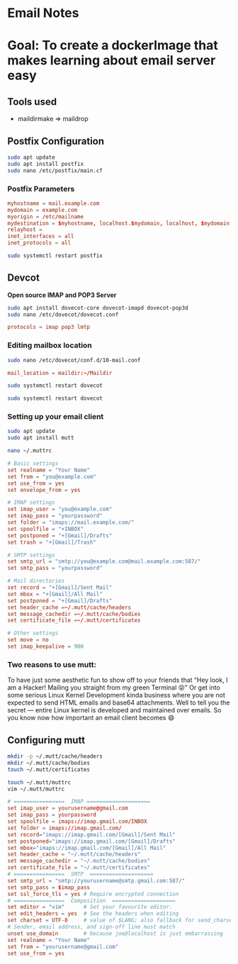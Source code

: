 # Email Notes

# Goal: To create a dockerImage that makes learning about email server easy

## Tools used
- maildirmake => maildrop

## Postfix Configuration
```bash
sudo apt update
sudo apt install postfix
sudo nano /etc/postfix/main.cf
```
### Postfix Parameters
```conf
myhostname = mail.example.com
mydomain = example.com
myorigin = /etc/mailname
mydestination = $myhostname, localhost.$mydomain, localhost, $mydomain
relayhost =
inet_interfaces = all
inet_protocols = all
```
```bash
sudo systemctl restart postfix
```


## Devcot
**Open source IMAP and POP3 Server**
```bash
sudo apt install dovecot-core dovecot-imapd dovecot-pop3d
sudo nano /etc/dovecot/dovecot.conf
```

```conf
protocols = imap pop3 lmtp
```

### Editing mailbox location
```bash
sudo nano /etc/dovecot/conf.d/10-mail.conf
```
```conf
mail_location = maildir:~/Maildir
```
```bash
sudo systemctl restart dovecot
```

```bash
sudo systemctl restart dovecot
```

### Setting up your email client

```bash
sudo apt update
sudo apt install mutt
```

```bash
nano ~/.muttrc
```

```conf
# Basic settings
set realname = "Your Name"
set from = "you@example.com"
set use_from = yes
set envelope_from = yes

# IMAP settings
set imap_user = "you@example.com"
set imap_pass = "yourpassword"
set folder = "imaps://mail.example.com/"
set spoolfile = "+INBOX"
set postponed = "+[Gmail]/Drafts"
set trash = "+[Gmail]/Trash"

# SMTP settings
set smtp_url = "smtp://you@example.com@mail.example.com:587/"
set smtp_pass = "yourpassword"

# Mail directories
set record = "+[Gmail]/Sent Mail"
set mbox = "+[Gmail]/All Mail"
set postponed = "+[Gmail]/Drafts"
set header_cache =~/.mutt/cache/headers
set message_cachedir =~/.mutt/cache/bodies
set certificate_file =~/.mutt/certificates

# Other settings
set move = no
set imap_keepalive = 900
```


### Two reasons to use mutt:

To have just some aesthetic fun to show off to your friends that “Hey look, I am a Hacker! Mailing you straight from my green Terminal 😝”
Or get into some serious Linux Kernel Development kinda business where you are not expected to send HTML emails and base64 attachments. Well to tell you the secret — entire Linux kernel is developed and maintained over emails. So you know now how important an email client becomes 😄


## Configuring mutt

```bash
mkdir -p ~/.mutt/cache/headers
mkdir ~/.mutt/cache/bodies
touch ~/.mutt/certificates
```
```bash
touch ~/.mutt/muttrc
vim ~/.mutt/muttrc
```

```conf
# ================  IMAP ====================
set imap_user = yourusername@gmail.com
set imap_pass = yourpassword
set spoolfile = imaps://imap.gmail.com/INBOX
set folder = imaps://imap.gmail.com/
set record="imaps://imap.gmail.com/[Gmail]/Sent Mail"
set postponed="imaps://imap.gmail.com/[Gmail]/Drafts"
set mbox="imaps://imap.gmail.com/[Gmail]/All Mail"
set header_cache = "~/.mutt/cache/headers"
set message_cachedir = "~/.mutt/cache/bodies"
set certificate_file = "~/.mutt/certificates"
# ================  SMTP  ====================
set smtp_url = "smtp://yourusername@smtp.gmail.com:587/"
set smtp_pass = $imap_pass
set ssl_force_tls = yes # Require encrypted connection
# ================  Composition  ====================
set editor = "vim"      # Set your favourite editor.
set edit_headers = yes  # See the headers when editing
set charset = UTF-8     # value of $LANG; also fallback for send_charset
# Sender, email address, and sign-off line must match
unset use_domain        # because joe@localhost is just embarrassing
set realname = "Your Name"
set from = "yourusername@gmail.com"
set use_from = yes
```



